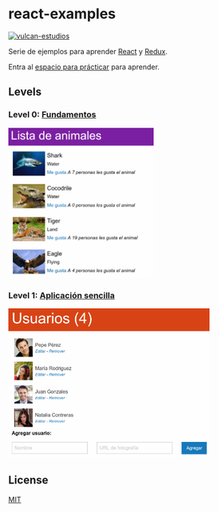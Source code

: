 # react-examples

[![vulcan-estudios](https://img.shields.io/badge/vulcan_estudios-project-db8836.svg)](http://vulcanst.co)

Serie de ejemplos para aprender [React](http://facebook.github.io/react) y [Redux](http://redux.js.org).

Entra al [espacio para prácticar](./play) para aprender.

## Levels

### Level 0: [Fundamentos](./level0)

[<img src="./level0/screenshot.png" height="300">](./level0)

### Level 1: [Aplicación sencilla](./level1)

[<img src="./level1/screenshot.png" height="300">](./level1)

## License

[MIT](./LICENSE)
